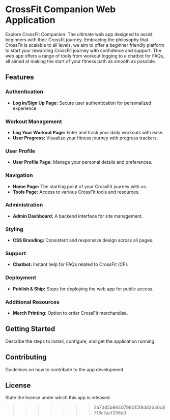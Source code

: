 
# CrossFit Companion Web Application

Explore CrossFit Companion: The ultimate web app designed to assist beginners with their Crossfit journey. Embracing the philosophy that CrossFit is scalable to all levels, we aim to offer a beginner friendly platform to start your rewarding CrossFit journey with confidence and support. The web app offers a range of tools from workout logging to a chatbot for FAQs, all aimed at making the start of your fitness path as smooth as possible.

## Features

### Authentication
- **Log in/Sign Up Page:** Secure user authentication for personalized experience.

### Workout Management
- **Log Your Workout Page:** Enter and track your daily workouts with ease.
- **User Progress:** Visualize your fitness journey with progress trackers.

### User Profile
- **User Profile Page:** Manage your personal details and preferences.

### Navigation
- **Home Page:** The starting point of your CrossFit journey with us.
- **Tools Page:** Access to various CrossFit tools and resources.

### Administration
- **Admin Dashboard:** A backend interface for site management.

### Styling
- **CSS Branding:** Consistent and responsive design across all pages.

### Support
- **Chatbot:** Instant help for FAQs related to CrossFit (CF).

### Deployment
- **Publish & Ship:** Steps for deploying the web app for public access.

### Additional Resources
- **Merch Printing:** Option to order CrossFit merchandise.

## Getting Started
Describe the steps to install, configure, and get the application running.

## Contributing
Guidelines on how to contribute to the app development.

## License
State the license under which this app is released.
>>>>>>> 2a73d5b9840799015f8dd2646c8718c7acf258e3
